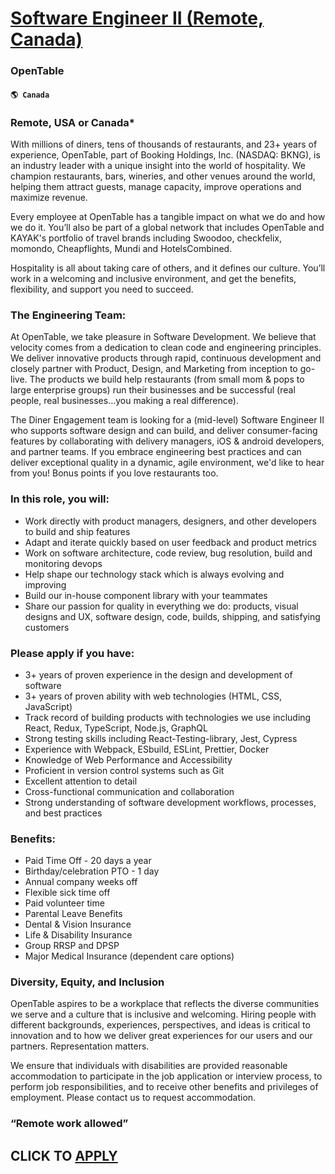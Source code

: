 # [Software Engineer II (Remote, Canada)](https://www.remotewlb.com/apply/software-engineer-ii-remote-canada-80353)  
### OpenTable  
#### `🌎 Canada`  

### Remote, USA or Canada*

With millions of diners, tens of thousands of restaurants, and 23+ years of experience, OpenTable, part of Booking Holdings, Inc. (NASDAQ: BKNG), is an industry leader with a unique insight into the world of hospitality. We champion restaurants, bars, wineries, and other venues around the world, helping them attract guests, manage capacity, improve operations and maximize revenue.

Every employee at OpenTable has a tangible impact on what we do and how we do it. You’ll also be part of a global network that includes OpenTable and KAYAK's portfolio of travel brands including Swoodoo, checkfelix, momondo, Cheapflights, Mundi and HotelsCombined.

Hospitality is all about taking care of others, and it defines our culture. You’ll work in a welcoming and inclusive environment, and get the benefits, flexibility, and support you need to succeed.

###  **The Engineering Team:**

At OpenTable, we take pleasure in Software Development. We believe that velocity comes from a dedication to clean code and engineering principles. We deliver innovative products through rapid, continuous development and closely partner with Product, Design, and Marketing from inception to go-live. The products we build help restaurants (from small mom & pops to large enterprise groups) run their businesses and be successful (real people, real businesses…you making a real difference).

The Diner Engagement team is looking for a (mid-level) Software Engineer II who supports software design and can build, and deliver consumer-facing features by collaborating with delivery managers, iOS & android developers, and partner teams. If you embrace engineering best practices and can deliver exceptional quality in a dynamic, agile environment, we'd like to hear from you! Bonus points if you love restaurants too.

###  **In this role, you will:**

  * Work directly with product managers, designers, and other developers to build and ship features
  * Adapt and iterate quickly based on user feedback and product metrics
  * Work on software architecture, code review, bug resolution, build and monitoring devops
  * Help shape our technology stack which is always evolving and improving
  * Build our in-house component library with your teammates
  * Share our passion for quality in everything we do: products, visual designs and UX, software design, code, builds, shipping, and satisfying customers

###  **Please apply if you have:**

  * 3+ years of proven experience in the design and development of software
  * 3+ years of proven ability with web technologies (HTML, CSS, JavaScript)
  * Track record of building products with technologies we use including React, Redux, TypeScript, Node.js, GraphQL
  * Strong testing skills including React-Testing-library, Jest, Cypress
  * Experience with Webpack, ESbuild, ESLint, Prettier, Docker
  * Knowledge of Web Performance and Accessibility
  * Proficient in version control systems such as Git
  * Excellent attention to detail
  * Cross-functional communication and collaboration
  * Strong understanding of software development workflows, processes, and best practices

###  **Benefits:**

  * Paid Time Off - 20 days a year
  * Birthday/celebration PTO - 1 day
  * Annual company weeks off
  * Flexible sick time off
  * Paid volunteer time
  * Parental Leave Benefits
  * Dental & Vision Insurance
  * Life & Disability Insurance
  * Group RRSP and DPSP
  * Major Medical Insurance (dependent care options)

###  **Diversity, Equity, and Inclusion**

OpenTable aspires to be a workplace that reflects the diverse communities we serve and a culture that is inclusive and welcoming. Hiring people with different backgrounds, experiences, perspectives, and ideas is critical to innovation and to how we deliver great experiences for our users and our partners. Representation matters.

We ensure that individuals with disabilities are provided reasonable accommodation to participate in the job application or interview process, to perform job responsibilities, and to receive other benefits and privileges of employment. Please contact us to request accommodation.

### “Remote work allowed”

  
## CLICK TO [APPLY](https://www.remotewlb.com/apply/software-engineer-ii-remote-canada-80353)

